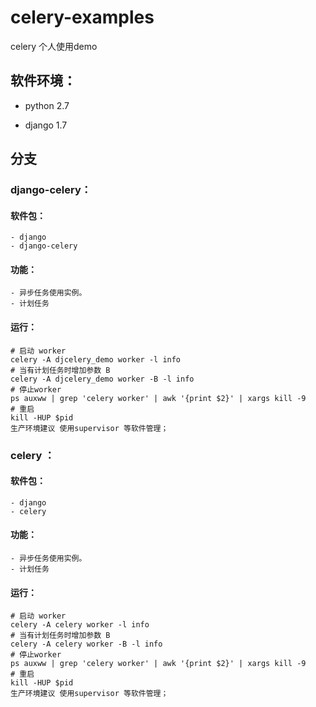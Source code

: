 # celery-examples
celery 个人使用demo

## 软件环境：

- python 2.7 

- django 1.7 

## 分支

### django-celery：

#### 软件包：
    - django
    - django-celery

#### 功能： 
    - 异步任务使用实例。
    - 计划任务

#### 运行：
    
    # 启动 worker 
    celery -A djcelery_demo worker -l info 
    # 当有计划任务时增加参数 B
    celery -A djcelery_demo worker -B -l info
    # 停止worker
    ps auxww | grep 'celery worker' | awk '{print $2}' | xargs kill -9 
    # 重启
    kill -HUP $pid
    生产环境建议 使用supervisor 等软件管理；
    
### celery ：
    
#### 软件包：
    - django
    - celery

#### 功能： 
    - 异步任务使用实例。
    - 计划任务
    
#### 运行：
    
    # 启动 worker 
    celery -A celery worker -l info 
    # 当有计划任务时增加参数 B
    celery -A celery worker -B -l info
    # 停止worker
    ps auxww | grep 'celery worker' | awk '{print $2}' | xargs kill -9 
    # 重启
    kill -HUP $pid
    生产环境建议 使用supervisor 等软件管理；